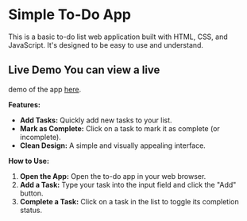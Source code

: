 # Simple To-Do App

This is a basic to-do list web application built with HTML, CSS, and JavaScript. It's designed to be easy to use and understand.

## Live Demo You can view a live
demo of the app [here](https://pgautam196.github.io/To-Do-App/). 

**Features:**

*   **Add Tasks:** Quickly add new tasks to your list.
*   **Mark as Complete:** Click on a task to mark it as complete (or incomplete).
*   **Clean Design:** A simple and visually appealing interface.

**How to Use:**

1.  **Open the App:** Open the to-do app in your web browser.
2.  **Add a Task:** Type your task into the input field and click the "Add" button.
3.  **Complete a Task:** Click on a task in the list to toggle its completion status.
